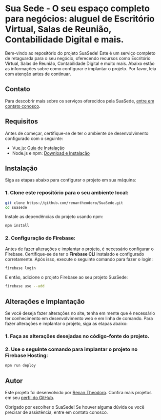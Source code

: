 # Sua Sede - O seu espaço completo para negócios: aluguel de Escritório Virtual, Salas de Reunião, Contabilidade Digital e mais.

Bem-vindo ao repositório do projeto SuaSede! Este é um serviço completo de retaguarda para o seu negócio, oferecendo recursos como Escritório Virtual, Salas de Reunião, Contabilidade Digital e muito mais. Abaixo estão as informações sobre como configurar e implantar o projeto. Por favor, leia com atenção antes de continuar.

## Contato

Para descobrir mais sobre os serviços oferecidos pela SuaSede, [entre em contato conosco](mailto:contato@sua-sede.com).

## Requisitos

Antes de começar, certifique-se de ter o ambiente de desenvolvimento configurado com o seguinte:

- Vue.js: [Guia de Instalação](https://vuejs.org/v2/guide/installation.html)
- Node.js e npm: [Download e Instalação](https://nodejs.org/)

## Instalação

Siga as etapas abaixo para configurar o projeto em sua máquina:

### 1. Clone este repositório para o seu ambiente local:

```bash
git clone https://github.com/renantheodoro/SuaSede.git
cd suasede
```
   
Instale as dependências do projeto usando npm:

```bash
npm install
```

### 2. Configuração do Firebase:

Antes de fazer alterações e implantar o projeto, é necessário configurar o Firebase. Certifique-se de ter o **Firebase CLI** instalado e configurado corretamente. Após isso, execute o seguinte comando para fazer o login:

```bash
firebase login
```

E então, adicione o projeto Firebase ao seu projeto SuaSede:

```bash
firebase use --add
```

## Alterações e Implantação

Se você deseja fazer alterações no site, tenha em mente que é necessário ter conhecimento em desenvolvimento web e em linha de comando. Para fazer alterações e implantar o projeto, siga as etapas abaixo:

### 1. Faça as alterações desejadas no código-fonte do projeto.

### 2. Use o seguinte comando para implantar o projeto no Firebase Hosting:

```bash
npm run deploy
```

## Autor

Este projeto foi desenvolvido por [Renan Theodoro](https://renantheodoro.com.br/). Confira mais projetos em seu [perfil do GitHub](https://github.com/renantheodoro/).

Obrigado por escolher o SuaSede! Se houver alguma dúvida ou você precisar de assistência, entre em contato conosco.
